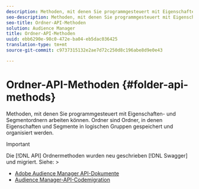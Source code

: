 ```yaml
---
description: Methoden, mit denen Sie programmgesteuert mit Eigenschaften- und Segmentordnern arbeiten können. Ordner sind Ordner, in denen Eigenschaften und Segmente in logischen Gruppen gespeichert und organisiert werden.
seo-description: Methoden, mit denen Sie programmgesteuert mit Eigenschaften- und Segmentordnern arbeiten können. Ordner sind Ordner, in denen Eigenschaften und Segmente in logischen Gruppen gespeichert und organisiert werden.
seo-title: Ordner-API-Methoden
solution: Audience Manager
title: Ordner-API-Methoden
uuid: ebb6290e-98c0-472e-ba04-eb5dac036425
translation-type: tm+mt
source-git-commit: c9737315132e2ae7d72c250d8c196abe8d9e0e43

---
```



# Ordner-API-Methoden {#folder-api-methods}

Methoden, mit denen Sie programmgesteuert mit Eigenschaften- und Segmentordnern arbeiten können. Ordner sind Ordner, in denen Eigenschaften und Segmente in logischen Gruppen gespeichert und organisiert werden.

<!-- api-folders.xml -->

>[!IMPORTANT]
>
>Die [!DNL API] Ordnermethoden wurden neu geschrieben [!DNL Swagger] und migriert. Siehe:  &gt;
>* [Adobe Audience Manager API-Dokumente](https://bank.demdex.com/portal/swagger/index.html)
>* [Audience Manager-API-Codemigration](../../api/api-swagger-migration.md)